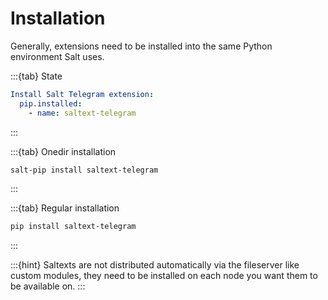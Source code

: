 # Installation

Generally, extensions need to be installed into the same Python environment Salt uses.

:::{tab} State
```yaml
Install Salt Telegram extension:
  pip.installed:
    - name: saltext-telegram
```
:::

:::{tab} Onedir installation
```bash
salt-pip install saltext-telegram
```
:::

:::{tab} Regular installation
```bash
pip install saltext-telegram
```
:::

:::{hint}
Saltexts are not distributed automatically via the fileserver like custom modules, they need to be installed
on each node you want them to be available on.
:::
